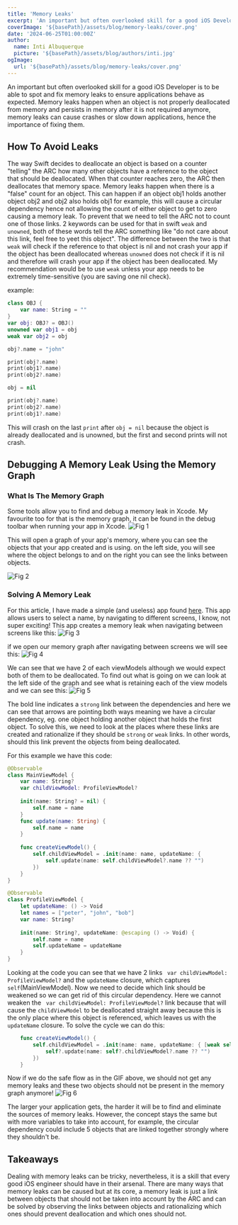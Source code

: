 ```yaml
---
title: 'Memory Leaks'
excerpt: 'An important but often overlooked skill for a good iOS Developer is to be able to spot and fix memory leaks to ensure applications behave as expected. Memory leaks happen when an object is not properly deallocated from memory and persists in memory after it is not required anymore, memory leaks can cause crashes or slow down applications, hence the importance of fixing them.'
coverImage: '${basePath}/assets/blog/memory-leaks/cover.png'
date: '2024-06-25T01:00:00Z'
author:
  name: Inti Albuquerque
  picture: '${basePath}/assets/blog/authors/inti.jpg'
ogImage:
  url: '${basePath}/assets/blog/memory-leaks/cover.png'
---
```


An important but often overlooked skill for a good iOS Developer is to be able to spot and fix memory leaks to ensure applications behave as expected. Memory leaks happen when an object is not properly deallocated from memory and persists in memory after it is not required anymore, memory leaks can cause crashes or slow down applications, hence the importance of fixing them.

## How To Avoid Leaks

The way Swift decides to deallocate an object is based on a counter "telling" the ARC how many other objects have a reference to the object that should be deallocated. When that counter reaches zero, the  ARC then deallocates that memory space. Memory leaks happen when there is a "false" count for an object. This can happen if an object obj1 holds another object obj2 and obj2 also holds obj1 for example, this will cause a circular dependency hence not allowing the count of either object to get to zero causing a memory leak. To prevent that we need to tell the ARC not to count one of those links. 2 keywords can be used for that in swift ```weak``` and ```unowned```, both of these words tell the ARC something like "do not care about this link, feel free to yeet this object". The difference between the two is that ```weak``` will check if the reference to that object is nil and not crash your app if the object has been deallocated whereas ```unowned``` does not check if it is nil and therefore will crash your app if the object has been deallocated. My recommendation would be to use ```weak``` unless your app needs to be extremely time-sensitive (you are saving one nil check).

example:

``` swift
class OBJ {
    var name: String = ""
}
var obj: OBJ? = OBJ()
unowned var obj1 = obj
weak var obj2 = obj

obj?.name = "john"

print(obj?.name)
print(obj1?.name)
print(obj2?.name)

obj = nil

print(obj?.name)
print(obj2?.name)
print(obj1?.name)
```

This will crash on the last ```print``` after ```obj = nil``` because the object is already deallocated and is unowned, but the first and second prints will not crash.

## Debugging A Memory Leak Using the Memory Graph

### What Is The Memory Graph

Some tools allow you to find and debug a memory leak in Xcode. My favourite too for that is the memory graph, it can be found in the debug toolbar when running your app in Xcode.  ![Fig 1](/imra_code_blog/assets/blog/memory-leaks/memory-debug.png)

This will open a graph of your app's memory, where you can see the objects that your app created and is using. on the left side, you will see where the object belongs to and on the right you can see the links between objects.

![Fig 2](/imra_code_blog/assets/blog/memory-leaks/memory-graph.png)

### Solving A Memory Leak

For this article, I have made a simple (and useless) app found [here](https://github.com/intiMRA/Leaks-App/tree/main/leaksApp). This app allows users to select a name, by navigating to different screens, I know, not super exciting!
This app creates a memory leak when navigating between screens like this:
![Fig 3](/imra_code_blog/assets/blog/memory-leaks/create-leak.gif)

if we open our memory graph after navigating between screens we will see this:
![Fig 4](/imra_code_blog/assets/blog/memory-leaks/memory-leak-graph-example.png)

We can see that we have 2 of each viewModels although we would expect both of them to be deallocated. To find out what is going on we can look at the left side of the graph and see what is retaining each of the view models and we can see this:
![Fig 5](/imra_code_blog/assets/blog/memory-leaks/circular-dependency.png)

The bold line indicates a ```strong``` link between the dependencies and here we can see that arrows are pointing both ways meaning we have a circular dependency, eg. one object holding another object that holds the first object. To solve this, we need to look at the places where these links are created and rationalize if they should be ```strong``` or ```weak``` links. In other words, should this link prevent the objects from being deallocated.

For this example we have this code:

```swift
@Observable
class MainViewModel {
    var name: String?
    var childViewModel: ProfileViewModel?
    
    init(name: String? = nil) {
        self.name = name
    }
    func update(name: String) {
        self.name = name
    }
    
    func createViewModel() {
        self.childViewModel = .init(name: name, updateName: {
            self.update(name: self.childViewModel?.name ?? "")
        })
    }
}

@Observable
class ProfileViewModel {
    let updateName: () -> Void
    let names = ["peter", "john", "bob"]
    var name: String?
    
    init(name: String?, updateName: @escaping () -> Void) {
        self.name = name
        self.updateName = updateName
    }
}
```

Looking at the code you can see that we have 2 links ``` var childViewModel: ProfileViewModel?``` and the ```updateName``` closure, which captures ```self```(MainViewModel). Now we need to decide which link should be weakened so we can get rid of this circular dependency.
Here we cannot weaken the ``` var childViewModel: ProfileViewModel?``` link because that will cause the ```childViewModel``` to be deallocated straight away because this is the only place where this object is referenced, which leaves us with the ```updateName``` closure. To solve the cycle we can do this:

```swift
    func createViewModel() {
        self.childViewModel = .init(name: name, updateName: { [weak self] in
            self?.update(name: self?.childViewModel?.name ?? "")
        })
    }
```

Now if we do the safe flow as in the GIF above, we should not get any memory leaks and these two objects should not be present in the memory graph anymore!
![Fig 6](/imra_code_blog/assets/blog/memory-leaks/solved-leak.png)

The larger your application gets, the harder it will be to find and eliminate the sources of memory leaks. However, the concept stays the same but with more variables to take into account, for example, the circular dependency could include 5 objects that are linked together strongly where they shouldn't be.

## Takeaways

Dealing with memory leaks can be tricky, nevertheless, it is a skill that every good iOS engineer should have in their arsenal. There are many ways that memory leaks can be caused but at its core, a memory leak is just a link between objects that should not be taken into account by the ARC and can be solved by observing the links between objects and rationalizing which ones should prevent deallocation and which ones should not.
